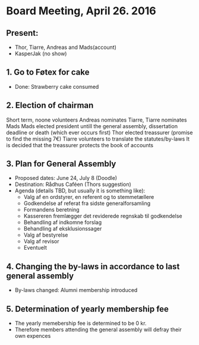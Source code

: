 # Board Meeting, April 26. 2016

## Present:
 * Thor, Tiarre, Andreas and Mads(account)
 * KasperJak (no show)

## 1. Go to Føtex for cake
 * Done: Strawberry cake consumed

## 2. Election of chairman
Short term, noone volunteers
Andreas nominates Tiarre, Tiarre nominates Mads
Mads elected president untill the general assembly, dissertation deadline or death (which ever occurs first)
Thor elected treassurer (promise to find the missing 7€)
Tiarre volunteers to translate the statutes/by-laws
It is decided that the treassurer protects the book of accounts

## 3. Plan for General Assembly
  * Proposed dates: June 24, July 8 (Doodle)
  * Destination: Rådhus Caféen (Thors suggestion)
  * Agenda (details TBD, but usually it is something like):
    * Valg af en ordstyrer, en referent og to stemmetællere
    * Godkendelse af referat fra sidste generalforsamling
    * Formandens beretning
    * Kassereren fremlægger det reviderede regnskab til godkendelse
    * Behandling af indkomne forslag
    * Behandling af eksklusionssager
    * Valg af bestyrelse
    * Valg af revisor
    * Eventuelt
    
## 4. Changing the by-laws in accordance to last general assembly
  * By-laws changed: Alumni membership introduced
  
## 5. Determination of yearly membership fee
  * The yearly memebership fee is determined to be 0 kr.
  * Therefore members attending the general assembly will defray their own expences
  
  
  

  


